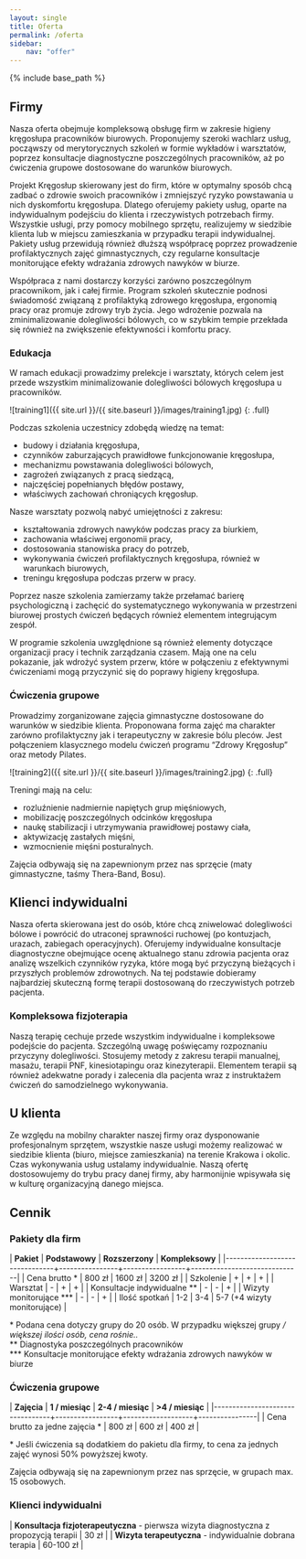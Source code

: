 ```yaml
---
layout: single
title: Oferta
permalink: /oferta
sidebar:
    nav: "offer"
---
```


{% include base_path %}

<a name="firmy"></a>

## Firmy

Nasza oferta obejmuje kompleksową obsługę firm w zakresie higieny kręgosłupa pracowników biurowych. Proponujemy szeroki wachlarz usług, począwszy od merytorycznych szkoleń w formie wykładów i warsztatów, poprzez konsultacje diagnostyczne poszczególnych pracowników, aż po ćwiczenia grupowe dostosowane do warunków biurowych.

Projekt Kręgosłup skierowany jest do firm, które w optymalny sposób chcą zadbać o zdrowie swoich pracowników i zmniejszyć ryzyko powstawania u nich dyskomfortu kręgosłupa. Dlatego oferujemy pakiety usług, oparte na indywidualnym podejściu do klienta i rzeczywistych potrzebach firmy. Wszystkie usługi, przy pomocy mobilnego sprzętu, realizujemy w siedzibie klienta lub w miejscu zamieszkania w przypadku terapii indywidualnej. Pakiety usług przewidują również dłuższą współpracę poprzez prowadzenie profilaktycznych zajęć gimnastycznych, czy regularne konsultacje monitorujące efekty wdrażania zdrowych nawyków w biurze.

Współpraca z nami dostarczy korzyści zarówno poszczególnym pracownikom, jak i całej firmie. Program szkoleń skutecznie podnosi świadomość związaną z profilaktyką zdrowego kręgosłupa, ergonomią pracy oraz promuje zdrowy tryb życia. Jego wdrożenie pozwala na zminimalizowanie dolegliwości bólowych, co w szybkim tempie przekłada się również na zwiększenie efektywności i komfortu pracy.


<a name="edukacja"></a>

<!-- ![wyklad]({{ site.url }}/images/wyklad.JPG) -->
<!-- {: .full} -->

### Edukacja

W ramach edukacji prowadzimy prelekcje i warsztaty, których celem jest przede wszystkim minimalizowanie dolegliwości bólowych kręgosłupa u pracowników. 

![training1]({{ site.url }}/{{ site.baseurl }}/images/training1.jpg)
{: .full}

Podczas szkolenia uczestnicy zdobędą wiedzę na temat:

* budowy i działania kręgosłupa,
* czynników zaburzających prawidłowe funkcjonowanie kręgosłupa,
* mechanizmu powstawania dolegliwości bólowych,
* zagrożeń związanych z pracą siedzącą,
* najczęściej popełnianych błędów postawy,
* właściwych zachowań chroniących kręgosłup.

Nasze warsztaty pozwolą nabyć umiejętności z zakresu:

* kształtowania zdrowych nawyków podczas pracy za biurkiem,
* zachowania właściwej ergonomii pracy,
* dostosowania stanowiska pracy do potrzeb,
* wykonywania ćwiczeń profilaktycznych kręgosłupa, również w warunkach biurowych,
* treningu kręgosłupa podczas przerw w pracy.

Poprzez nasze szkolenia zamierzamy także przełamać barierę psychologiczną i zachęcić do systematycznego wykonywania w przestrzeni biurowej prostych ćwiczeń będących również elementem integrującym zespół.


W programie szkolenia uwzględnione są również elementy dotyczące organizacji pracy i technik zarządzania czasem. Mają one na celu pokazanie, jak wdrożyć system przerw, które w połączeniu z efektywnymi ćwiczeniami mogą przyczynić się do poprawy higieny kręgosłupa.



<a name="cwiczenia"></a>

### Ćwiczenia grupowe

Prowadzimy zorganizowane zajęcia gimnastyczne dostosowane do warunków w siedzibie klienta. Proponowana forma zajęć ma charakter zarówno profilaktyczny jak i terapeutyczny w zakresie bólu pleców. Jest połączeniem klasycznego modelu ćwiczeń programu “Zdrowy Kręgosłup” oraz metody Pilates.

![training2]({{ site.url }}/{{ site.baseurl }}/images/training2.jpg)
{: .full}

Treningi mają na celu:

* rozluźnienie nadmiernie napiętych grup mięśniowych,
* mobilizację poszczególnych odcinków kręgosłupa
* naukę stabilizacji i utrzymywania prawidłowej postawy ciała,
* aktywizację zastałych mięśni,
* wzmocnienie mięśni posturalnych.

Zajęcia odbywają się na zapewnionym przez nas sprzęcie (maty gimnastyczne, taśmy Thera-Band, Bosu).

<a name="indywidualni"></a>

## Klienci indywidualni

Nasza oferta skierowana jest do osób, które chcą zniwelować dolegliwości bólowe i powrócić do utraconej sprawności ruchowej (po kontuzjach, urazach, zabiegach operacyjnych).
Oferujemy indywidualne konsultacje diagnostyczne obejmujące ocenę aktualnego stanu zdrowia pacjenta oraz analizę wszelkich czynników ryzyka, które mogą być przyczyną bieżących i przyszłych problemów zdrowotnych. Na tej podstawie dobieramy najbardziej skuteczną formę terapii dostosowaną do rzeczywistych potrzeb pacjenta.

<a name="fizjoterapia"></a>

### Kompleksowa fizjoterapia

Naszą terapię cechuje przede wszystkim indywidualne i kompleksowe podejście do pacjenta. Szczególną uwagę poświęcamy rozpoznaniu przyczyny dolegliwości. Stosujemy metody z zakresu terapii manualnej, masażu, terapii PNF, kinesiotapingu oraz kinezyterapii. Elementem terapii są również adekwatne porady i zalecenia dla pacjenta wraz z instruktażem ćwiczeń do samodzielnego wykonywania.

<a name="uklienta"></a>

## U klienta

Ze względu na mobilny charakter naszej firmy oraz dysponowanie profesjonalnym sprzętem, wszystkie nasze usługi możemy realizować w siedzibie klienta (biuro, miejsce zamieszkania) na terenie Krakowa i okolic.
Czas wykonywania usług ustalamy indywidualnie. Naszą ofertę dostosowujemy do trybu pracy danej firmy, aby harmonijnie wpisywała się w kulturę organizacyjną danego miejsca. 

<a name="cennik"></a>

## Cennik

<a name="cennik-pakiety"></a>

### Pakiety dla firm

| **Pakiet**                    | **Podstawowy** | **Rozszerzony** | **Kompleksowy**              |
|-------------------------------+----------------+-----------------+------------------------------|
| Cena brutto \*                | 800 zł         | 1600 zł         | 3200 zł                      |
| Szkolenie                     | +              | +               | +                            |
| Warsztat                      | -              | +               | +                            |
| Konsultacje indywidualne \*\* | -              | -               | +                            |
| Wizyty monitorujące \*\*\*    | -              | -               | +                            |
| Ilość spotkań                 | 1-2            | 3-4             | 5-7 (+4 wizyty monitorujące) |

\* Podana cena dotyczy grupy do 20 osób. W przypadku większej grupy */ większej ilości osób, cena rośnie..*  
\*\* Diagnostyka poszczególnych pracowników  
\*\*\* Konsultacje monitorujące efekty wdrażania zdrowych nawyków w biurze


<a name="cennik-cwiczenia"></a>

### Ćwiczenia grupowe

| **Zajęcia**                     | **1 / miesiąc** | **2-4 / miesiąc** | **>4 / miesiąc** |
|---------------------------------+-----------------+-------------------+----------------|
| Cena brutto za jedne zajęcia \* | 800 zł          | 600 zł            | 400 zł         |

\* Jeśli ćwiczenia są dodatkiem do pakietu dla firmy, to cena za jednych zajęć wynosi 50% powyższej kwoty.

Zajęcia odbywają się na zapewnionym przez nas sprzęcie, w grupach max. 15 osobowych. 

<a name="cennik-indywidualni"></a>

### Klienci indywidualni

| **Konsultacja fizjoterapeutyczna** - pierwsza wizyta diagnostyczna z propozycją terapii | 30 zł     |
| **Wizyta terapeutyczna** - indywidualnie dobrana terapia                                | 60-100 zł |

